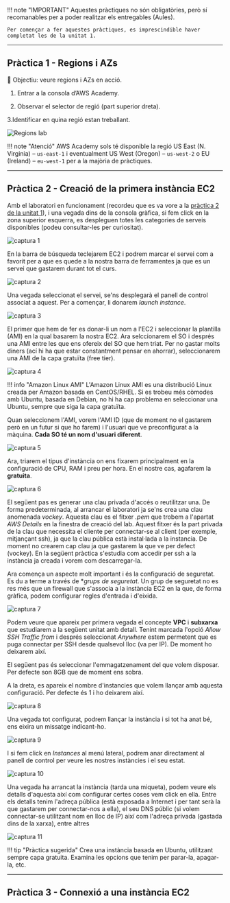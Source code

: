 !!! note "IMPORTANT"
    Aquestes pràctiques no són obligatòries, però sí recomanables per a poder realitzar els entregables (Aules).
    
    Per començar a fer aquestes pràctiques, es imprescindible haver  completat les de la unitat 1.
---
## Pràctica 1 - Regions i AZs 

🎯 Objectiu: veure regions i AZs en acció.

1. Entrar a la consola d’AWS Academy.

2. Observar el selector de regió (part superior dreta).

3.Identificar en quina regió estan treballant. 

<img src="../../assets/u2/regions_lab.png" alt="Regions lab" class="centered-image-50"/>

!!! note "Atenció"
    AWS Academy sols té disponible la regió US East (N. Virginia) – `us-east-1` i eventualment US West (Oregon) – `us-west-2` o EU (Ireland) – `eu-west-1` per a la majòria de pràctiques.

---

## Pràctica 2 - Creació de la primera instància EC2

Amb el laboratori en funcionament (recordeu que es va vore a la [pràctica 2 de la unitat 1](u1_practiques.md)), i una vegada dins de la consola gràfica, si fem click en la zona superior esquerra, es despleguen totes les categories de serveis disponibles (podeu consultar-les per curiositat).

<img src="../../assets/u2/p2_1.png" alt="captura 1" class="centered-image-50"/>

En la barra de búsqueda teclejarem EC2 i podrem marcar el servei com a favorit per a que es quede a la nostra barra de ferramentes ja que es un servei que gastarem durant tot el curs.

<img src="../../assets/u2/p2_2.png" alt="captura 2" class="centered-image-50"/>

Una vegada seleccionat el servei, se'ns desplegarà el panell de control associat a aquest. Per a començar, li donarem *launch instance*.

<img src="../../assets/u2/p2_3.png" alt="captura 3" class="centered-image-50"/>

El primer que hem de fer es donar-li un nom a l'EC2 i seleccionar la plantilla (AMI) en la qual basarem la nostra EC2. Ara selccionarem el SO i després una AMI entre les que ens ofereix del SO que hem triat. Per no gastar molts diners (ací hi ha que estar constantment pensar en ahorrar), seleccionarem una AMI de la capa gratuïta (free tier). 

<img src="../../assets/u2/p2_4.png" alt="captura 4" class="centered-image-50"/>

!!! info "Amazon Linux AMI"
    L'Amazon Linux AMI es una distribució Linux creada per Amazon basada en CentOS/RHEL. Si es trobeu més còmodes amb Ubuntu, basada en Debian, no hi ha cap problema en seleccionar una Ubuntu, sempre que siga la capa gratuïta.


Quan seleccionem l'AMI, vorem l'AMI ID (que de moment no el gastarem però en un futur si que ho farem) i l'usuari que ve preconfigurat a la màquina. **Cada SO té un nom d'usuari diferent**.

<img src="../../assets/u2/p2_5.png" alt="captura 5" class="centered-image-50"/>

Ara, triarem el tipus d'instància on ens fixarem principalment en la configuració de CPU, RAM i preu per hora. En el nostre cas, agafarem la **gratuita**.

<img src="../../assets/u2/p2_6.png" alt="captura 6" class="centered-image-50"/>

El següent pas es generar una clau privada d'accés o reutilitzar una. De forma predeterminada, al arrancar el laboratori ja se'ns crea una clau anomenada *vockey*. Aquesta clau es el fitxer *.pem* que trobem a l'apartat *AWS Details* en la finestra de creació del lab. Aquest fitxer és la part privada de la clau que necessita el cliente per connectar-se al client (per exemple, mitjançant ssh), ja que la clau pública està instal·lada a la instancia. 
De moment no crearem cap clau ja que gastarem la que ve per defect (vockey). En la següent pràctica s'estudia com accedir per ssh a la instància ja creada i vorem com descarregar-la.

Ara comença un aspecte molt important i és la configuració de seguretat. Es du a terme a través de **grups de seguretat*. Un grup de seguretat no es res més que un firewall que s'associa a la instància EC2 en la que, de forma gràfica, podem configurar regles d'entrada i d'eixida. 

<img src="../../assets/u2/p2_7.png" alt="captura 7" class="centered-image-50"/>

Podem veure que apareix per primera vegada el concepte **VPC** i **subxarxa** que estudiarem a la següent unitat amb detall. Tenint marcada l'opció *Allow SSH Traffic from* i després seleccionat *Anywhere* estem permetent que es puga connectar per SSH desde qualsevol lloc (va per IP). De moment ho deixarem així.

El següent pas és seleccionar l'emmagatzenament del que volem disposar. Per defecte son 8GB que de moment ens sobra.

A la dreta, es apareix el nombre d'instancies que volem llançar amb aquesta configuració. Per defecte és 1 i ho deixarem així.

<img src="../../assets/u2/p2_8.png" alt="captura 8" class="centered-image-50"/>

Una vegada tot configurat, podrem llançar la instància i si tot ha anat bé, ens eixira un missatge indicant-ho.

<img src="../../assets/u2/p2_9.png" alt="captura 9" class="centered-image-50"/>

I si fem click en *Instances* al menú lateral, podrem anar directament al panell de control per veure les nostres instàncies i el seu estat.

<img src="../../assets/u2/p2_10.png" alt="captura 10" class="centered-image-50"/>

Una vegada ha arrancat la instància (tarda una miqueta), podem veure els detalls d'aquesta així com configurar certes coses vem click en ella. Entre els detalls tenim l'adreça pública (està exposada a Internet i per tant serà la que gastarem per connectar-nos a ella), el seu DNS públic (si volem connectar-se utilitzant nom en lloc de IP) així com l'adreça privada (gastada dins de la xarxa), entre altres

<img src="../../assets/u2/p2_11.png" alt="captura 11" class="centered-image-50"/>

!!! tip "Pràctica sugerida"
    Crea una instància basada en Ubuntu, utilitzant sempre capa gratuita. Examina les opcions que tenim per parar-la, apagar-la, etc.

---

## Pràctica 3 - Connexió a una instància EC2


